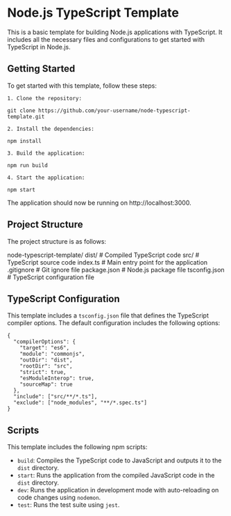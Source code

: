 # Node.js TypeScript Template

This is a basic template for building Node.js applications with TypeScript. It includes all the necessary files and configurations to get started with TypeScript in Node.js.

## Getting Started

To get started with this template, follow these steps:

```
1. Clone the repository:

git clone https://github.com/your-username/node-typescript-template.git
```

```
2. Install the dependencies:

npm install
```

```
3. Build the application:

npm run build
```

```
4. Start the application:

npm start
```

The application should now be running on http://localhost:3000.

## Project Structure

The project structure is as follows:

node-typescript-template/
dist/ # Compiled TypeScript code
src/ # TypeScript source code
index.ts # Main entry point for the application
.gitignore # Git ignore file
package.json # Node.js package file
tsconfig.json # TypeScript configuration file


## TypeScript Configuration

This template includes a `tsconfig.json` file that defines the TypeScript compiler options. The default configuration includes the following options:

```
{
  "compilerOptions": {
    "target": "es6",
    "module": "commonjs",
    "outDir": "dist",
    "rootDir": "src",
    "strict": true,
    "esModuleInterop": true,
    "sourceMap": true
  },
  "include": ["src/**/*.ts"],
  "exclude": ["node_modules", "**/*.spec.ts"]
}
```

## Scripts

This template includes the following npm scripts:

- `build`: Compiles the TypeScript code to JavaScript and outputs it to the `dist` directory.
- `start`: Runs the application from the compiled JavaScript code in the `dist` directory.
- `dev`: Runs the application in development mode with auto-reloading on code changes using `nodemon`.
- `test`: Runs the test suite using `jest`.